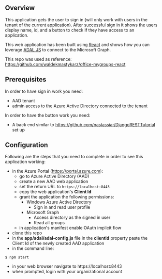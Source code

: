 ## Overview

This application gets the user to sign in (will only work with users in the tenant of the current application). After successful sign in it shows the users display name, id, and a button to check if they have access to an application. 

This web application has been built using [React](https://facebook.github.io/react/) and shows how you can leverage [ADAL JS](https://github.com/AzureAD/azure-activedirectory-library-for-js) to connect to the Microsoft Graph. 

This repo was used as reference:  https://github.com/waldekmastykarz/office-mygroups-react

## Prerequisites

In order to have sign in work you need:
- AAD tenant
- admin access to the Azure Active Directory connected to the tenant

In order to have the button work you need:
- A back end similar to https://github.com/nastassiar/DjangoRESTTutorial set up

## Configuration

Following are the steps that you need to complete in order to see this application working:
- in the Azure  Portal (https://portal.azure.com):
  - go to Azure Active Directory (AAD)
  - create a new AAD web application
  - set the return URL to `https://localhost:8443`
  - copy the web application's **Client Id**
  - grant the application the following permissions:
    - Windows Azure Active Directory
      - Sign in and read user profile
    - Microsoft Graph
      - Access directory as the signed in user
      - Read all groups
  - in application's manifest enable OAuth implicit flow
- clone this repo
- in the **app/adal/adal-config.js** file in the **clientId** property paste the Client Id of the newly created AAD application
- in the command line:
```
$ npm start
```
- in your web browser navigate to https://localhost:8443
- when prompted, login with your organizational account
